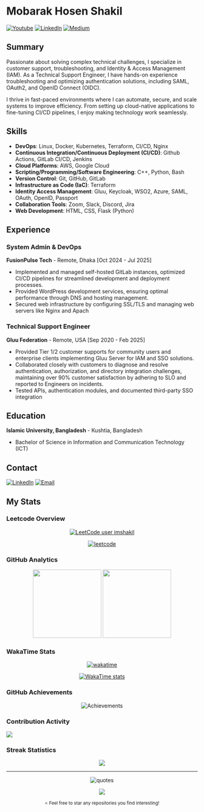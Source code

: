 <!-- ### Hi there! 👋 Welcome to My GitHub Profile -->

<!-- <img style="width:20%;" src="https://raw.githubusercontent.com/imShakil/imShakil/refs/heads/master/ShakilOps.png" /> -->


# Mobarak Hosen Shakil

[![Youtube](https://img.shields.io/badge/ShakilOps-red?style=flat&label=Youtube)](https://youtube.com/@ShakilOps)
[![LinkedIn](https://img.shields.io/badge/Mobarak%20Hosen-blue?style=flat&label=Linkedin)](https://www.linkedin.com/in/imshakil)
[![Medium](https://img.shields.io/badge/Medium-imshakil-orange)](https://medium.com/@imshakil)


## Summary

Passionate about solving complex technical challenges, I specialize in customer support, troubleshooting, and Identity & Access Management (IAM). As a Technical Support Engineer, I have hands-on experience troubleshooting and optimizing authentication solutions, including SAML, OAuth2, and OpenID Connect (OIDC).

I thrive in fast-paced environments where I can automate, secure, and scale systems to improve efficiency. From setting up cloud-native applications to fine-tuning CI/CD pipelines, I enjoy making technology work seamlessly.

## Skills

- **DevOps**: Linux, Docker, Kubernetes, Terraform, CI/CD, Nginx
- **Continuous Integration/Continuous Deployment (CI/CD)**: Github Actions, GitLab CI/CD, Jenkins
- **Cloud Platforms**: AWS, Google Cloud
- **Scripting/Programming/Software Engineering**: C++, Python, Bash
- **Version Control**: Git, GitHub, GitLab
- **Infrastructure as Code (IaC)**: Terraform
- **Identity Access Management**: Gluu, Keycloak, WSO2, Azure, SAML, OAuth, OpenID, Passport
- **Collaboration Tools**: Zoom, Slack, Discord, Jira
- **Web Development**: HTML, CSS, Flask (Python)

## Experience

### System Admin & DevOps

**FusionPulse Tech** - Remote, Dhaka [Oct 2024 - Jul 2025]

- Implemented and managed self-hosted GitLab instances, optimized CI/CD pipelines for streamlined development and deployment processes.
- Provided WordPress development services, ensuring optimal performance through DNS and hosting management.
- Secured web infrastructure by configuring SSL/TLS and managing web servers like Nginx and Apach

### Technical Support Engineer

**Gluu Federation** - Remote, USA [Sep 2020 - Feb 2025]

- Provided Tier 1/2 customer supports for community users and enterprise clients implementing Gluu Server for IAM and SSO solutions.
- Collaborated closely with customers to diagnose and resolve authentication, authorization, and directory integration challenges, maintaining over 90% customer satisfaction by adhering to SLO and reported to Engineers on incidents.
- Tested APIs, authentication modules, and documented third-party SSO integration

## Education

**Islamic University, Bangladesh** - Kushtia, Bangladesh

- Bachelor of Science in Information and Communication Technology (ICT)

## Contact

[![LinkedIn](https://img.shields.io/badge/Mobarak%20Hosen-blue?style=flat&label=Linkedin)](https://www.linkedin.com/in/imshakil)
[![Email](https://img.shields.io/badge/mh.ice.iu@gmail.com-blue?&style=flat&label=Email)](mailto:mh.ice.iu@gmail.com)

## My Stats

### Leetcode Overview
<div align="center">
  
[![LeetCode user imshakil](https://img.shields.io/badge/dynamic/json?style=flat&labelColor=black&color=%23ffa116&label=Rating&query=ratingQuantile&url=https%3A%2F%2Fleetcode-badge.vercel.app%2Fapi%2Fusers%2Fimshakil&logo=leetcode&logoColor=yellow)](https://leetcode.com/u/imshakil/)

[![leetcode](https://leetcard.jacoblin.cool/imshakil)](https://leetcode.com/u/imshakil)

</div>

### GitHub Analytics

<div align="center">
  <img height="180em" src="https://github-readme-stats.vercel.app/api?username=imShakil&show_icons=true&theme=tokyonight&include_all_commits=true&count_private=true"/>
  <img height="180em" src="https://github-readme-stats.vercel.app/api/top-langs/?username=imShakil&layout=compact&langs_count=8&theme=tokyonight&hide=html,css,lua,c,makefile,json,xml&hide_progress=true"/>
</div>

### WakaTime Stats
<div align="center">
  
  [![wakatime](https://wakatime.com/badge/user/9cc79b11-4d33-4c8e-918e-6503b22946fc.svg)](https://wakatime.com/@imShakil)

  [![WakaTime stats](https://github-readme-stats.vercel.app/api/wakatime?username=imshakil&theme=tokyonight)](https://github.com/imShakil)

</div>

### GitHub Achievements
<div align="center">

  ![Achievements](https://github-profile-trophy.vercel.app/?username=imshakil&count_private=true&row=2&column=4&theme=tokyonight)

</div>

### Contribution Activity

<img src="https://github-readme-activity-graph.vercel.app/graph?username=imShakil&theme=tokyo-night&bg_color=1a1b27&color=70a5fd&line=bf91f3&point=38bdae&area=true&hide_border=true"/>

### Streak Statistics

<p align="center">
  <img src="https://github-readme-streak-stats.herokuapp.com/?user=imShakil&theme=tokyonight&hide_border=true"/>
</p>

---

<div align="center">
  
  <img alt="quotes" src="https://quotes-github-readme.vercel.app/api?type=horizontal&theme=tokyonight" />

  <p>
    <img src="https://komarev.com/ghpvc/?username=imShakil&color=blueviolet&style=for-the-badge&label=Profile+Views"/>
  </p>
  <sub>⭐ Feel free to star any repositories you find interesting!</sub>
</div>

